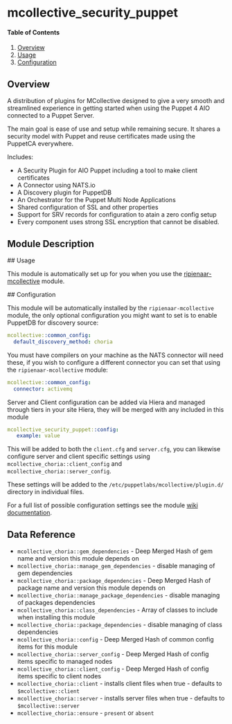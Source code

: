 # mcollective_security_puppet

#### Table of Contents

1. [Overview](#overview)
1. [Usage](#usage)
1. [Configuration](#configuration)

## Overview

A distribution of plugins for MCollective designed to give a very smooth and streamlined experience in getting started when using the Puppet 4 AIO connected to a Puppet Server.

The main goal is ease of use and setup while remaining secure. It shares a security model with Puppet and reuse certificates made using the PuppetCA everywhere.

Includes:

  * A Security Plugin for AIO Puppet including a tool to make client certificates
  * A Connector using NATS.io
  * A Discovery plugin for PuppetDB
  * An Orchestrator for the Puppet Multi Node Applications
  * Shared configuration of SSL and other properties
  * Support for SRV records for configuration to atain a zero config setup
  * Every component uses strong SSL encryption that cannot be disabled.


## Module Description

## Usage

This module is automatically set up for you when you use the [ripienaar-mcollective](https://forge.puppet.com/ripienaar/mcollective)
module.

## Configuration

This module will be automatically installed by the `ripienaar-mcollective` module, the only optional configuration
you might want to set is to enable PuppetDB for discovery source:

```yaml
mcollective::common_config:
  default_discovery_method: choria
```

You must have compilers on your machine as the NATS connector will need these, if you wish to configure a different
connector you can set that using the `ripienaar-mcollective` module:

```yaml
mcollective::common_config:
  connector: activemq
```

Server and Client configuration can be added via Hiera and managed through tiers in your site Hiera, they
will be merged with any included in this module

```yaml
mcollective_security_puppet::config:
   example: value
```

This will be added to both the `client.cfg` and `server.cfg`, you can likewise configure server and client
specific settings using `mcollective_choria::client_config` and `mcollective_choria::server_config`.

These settings will be added to the `/etc/puppetlabs/mcollective/plugin.d/` directory in individual files.

For a full list of possible configuration settings see the module [wiki documentation](https://github.com/ripienaar/mcollective-choria/wiki).

## Data Reference

  * `mcollective_choria::gem_dependencies` - Deep Merged Hash of gem name and version this module depends on
  * `mcollective_choria::manage_gem_dependencies` - disable managing of gem dependencies
  * `mcollective_choria::package_dependencies` - Deep Merged Hash of package name and version this module depends on
  * `mcollective_choria::manage_package_dependencies` - disable managing of packages dependencies
  * `mcollective_choria::class_dependencies` - Array of classes to include when installing this module
  * `mcollective_choria::package_dependencies` - disable managing of class dependencies
  * `mcollective_choria::config` - Deep Merged Hash of common config items for this module
  * `mcollective_choria::server_config` - Deep Merged Hash of config items specific to managed nodes
  * `mcollective_choria::client_config` - Deep Merged Hash of config items specific to client nodes
  * `mcollective_choria::client` - installs client files when true - defaults to `$mcollective::client`
  * `mcollective_choria::server` - installs server files when true - defaults to `$mcollective::server`
  * `mcollective_choria::ensure` - `present` or `absent`
